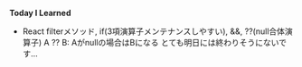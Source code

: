 **Today I Learned**
- React
filterメソッド, if(3項演算子メンテナンスしやすい), &&, ??(null合体演算子)
A ?? B: Aがnullの場合はBになる
とても明日には終わりそうにないです…
